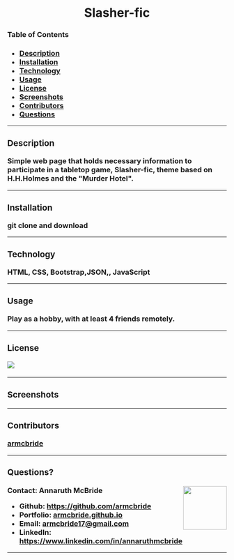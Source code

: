 
  <h1 align= "center">Slasher-fic</h1> 
  <h3>Table of Contents<h3>
  <ul>
  <li><a href="#descrip">Description</a></li>  
  <li><a href="#install">Installation</a></li> 
  <li><a href="#tech">Technology</a></li> 
  <li><a href="#use">Usage</a></li> 
  <li><a href="#license">License</a></li>
  <li><a href="#screen">Screenshots</a></li> 
  <li><a href="#contr">Contributors</a></li> 
  <li><a href="#quest">Questions</a></li>  
  </ul>
    <hr>
  <div id="descrip"><h3>Description</h3> </div>
  Simple web page that holds necessary information to participate in a tabletop game, Slasher-fic, theme based on H.H.Holmes and the "Murder Hotel".
  <hr>
  <div id="install"><h3>Installation</h3> </div>
  <p>git clone and download</p>
  <hr>
  <div id="tech"><h3>Technology</h3></div>           
  <p> HTML, CSS, Bootstrap,JSON,, JavaScript</p>
  <hr>
  <div id="use"><h3>Usage</h3></div>
  <p>Play as a hobby, with at least 4 friends remotely.</p>  
  <hr>
  <div id="license"><h3>License</h3></div>
  <p><img align="left" src= "https://img.shields.io/badge/License-MIT-blue"></p><br>
  <hr>
  <div id="screen"><h3>Screenshots</h3></div>
  <p></p>
  <hr>
  <div id="contr"><h3>Contributors</h3> </div>
  <p><a href="armcbride.github.io">armcbride</a></p> 
  <hr>
  <div id="quest"><h3>Questions?</h3> </div>
  <img align="right" width="100" height="100" src="https://avatars3.githubusercontent.com/u/58277359?v=4">         
    Contact: Annaruth McBride       
  <ul>
  <li>Github: <a href= "https://github.com/armcbride">https://github.com/armcbride</a></li>
  <li>Portfolio: <a href= "armcbride.github.io">armcbride.github.io</a></li>
  <li>Email: <a href= "mailto:armcbride17@gmail.com">armcbride17@gmail.com</a> </li>     
  <li>LinkedIn: <a href= "https://www.linkedin.com/in/annaruthmcbride">https://www.linkedin.com/in/annaruthmcbride</a></li>
  </ul> 
  <hr>